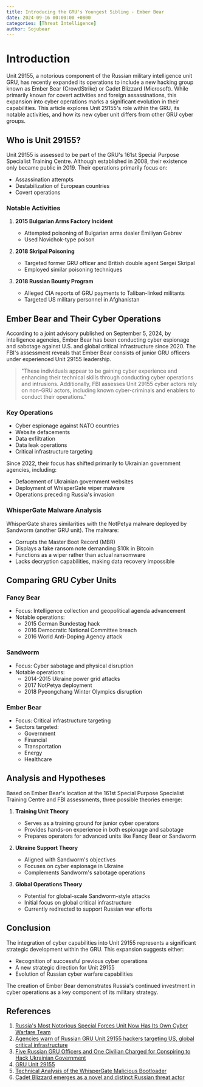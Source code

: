 ```yaml
---
title: Introducing the GRU's Youngest Sibling - Ember Bear
date: 2024-09-16 00:00:00 +0800
categories: [Threat Intelligence]
author: Sojubear
---
```


# Introduction

Unit 29155, a notorious component of the Russian military intelligence unit GRU, has recently expanded its operations to include a new hacking group known as Ember Bear (CrowdStrike) or Cadet Blizzard (Microsoft). While primarily known for covert activities and foreign assassinations, this expansion into cyber operations marks a significant evolution in their capabilities. This article explores Unit 29155's role within the GRU, its notable activities, and how its new cyber unit differs from other GRU cyber groups.

## Who is Unit 29155?

Unit 29155 is assessed to be part of the GRU's 161st Special Purpose Specialist Training Centre. Although established in 2008, their existence only became public in 2019. Their operations primarily focus on:

- Assassination attempts
- Destabilization of European countries
- Covert operations

### Notable Activities

1. **2015 Bulgarian Arms Factory Incident**
   - Attempted poisoning of Bulgarian arms dealer Emiliyan Gebrev
   - Used Novichok-type poison

2. **2018 Skripal Poisoning**
   - Targeted former GRU officer and British double agent Sergei Skripal
   - Employed similar poisoning techniques

3. **2018 Russian Bounty Program**
   - Alleged CIA reports of GRU payments to Taliban-linked militants
   - Targeted US military personnel in Afghanistan

## Ember Bear and Their Cyber Operations

According to a joint advisory published on September 5, 2024, by intelligence agencies, Ember Bear has been conducting cyber espionage and sabotage against U.S. and global critical infrastructure since 2020. The FBI's assessment reveals that Ember Bear consists of junior GRU officers under experienced Unit 29155 leadership.

> "These individuals appear to be gaining cyber experience and enhancing their technical skills through conducting cyber operations and intrusions. Additionally, FBI assesses Unit 29155 cyber actors rely on non-GRU actors, including known cyber-criminals and enablers to conduct their operations."

### Key Operations

- Cyber espionage against NATO countries
- Website defacements
- Data exfiltration
- Data leak operations
- Critical infrastructure targeting

Since 2022, their focus has shifted primarily to Ukrainian government agencies, including:
- Defacement of Ukrainian government websites
- Deployment of WhisperGate wiper malware
- Operations preceding Russia's invasion

### WhisperGate Malware Analysis

WhisperGate shares similarities with the NotPetya malware deployed by Sandworm (another GRU unit). The malware:
- Corrupts the Master Boot Record (MBR)
- Displays a fake ransom note demanding $10k in Bitcoin
- Functions as a wiper rather than actual ransomware
- Lacks decryption capabilities, making data recovery impossible

## Comparing GRU Cyber Units

### Fancy Bear
- Focus: Intelligence collection and geopolitical agenda advancement
- Notable operations:
  - 2015 German Bundestag hack
  - 2016 Democratic National Committee breach
  - 2016 World Anti-Doping Agency attack

### Sandworm
- Focus: Cyber sabotage and physical disruption
- Notable operations:
  - 2014-2015 Ukraine power grid attacks
  - 2017 NotPetya deployment
  - 2018 Pyeongchang Winter Olympics disruption

### Ember Bear
- Focus: Critical infrastructure targeting
- Sectors targeted:
  - Government
  - Financial
  - Transportation
  - Energy
  - Healthcare

## Analysis and Hypotheses

Based on Ember Bear's location at the 161st Special Purpose Specialist Training Centre and FBI assessments, three possible theories emerge:

1. **Training Unit Theory**
   - Serves as a training ground for junior cyber operators
   - Provides hands-on experience in both espionage and sabotage
   - Prepares operators for advanced units like Fancy Bear or Sandworm

2. **Ukraine Support Theory**
   - Aligned with Sandworm's objectives
   - Focuses on cyber espionage in Ukraine
   - Complements Sandworm's sabotage operations

3. **Global Operations Theory**
   - Potential for global-scale Sandworm-style attacks
   - Initial focus on global critical infrastructure
   - Currently redirected to support Russian war efforts

## Conclusion

The integration of cyber capabilities into Unit 29155 represents a significant strategic development within the GRU. This expansion suggests either:
- Recognition of successful previous cyber operations
- A new strategic direction for Unit 29155
- Evolution of Russian cyber warfare capabilities

The creation of Ember Bear demonstrates Russia's continued investment in cyber operations as a key component of its military strategy.

## References

1. [Russia's Most Notorious Special Forces Unit Now Has Its Own Cyber Warfare Team](https://www.wired.com/story/russia-gru-unit-29155-hacker-team/)
2. [Agencies warn of Russian GRU Unit 29155 hackers targeting US, global critical infrastructure](https://industrialcyber.co/cisa/agencies-warn-of-russian-gru-unit-29155-hackers-targeting-us-global-critical-infrastructure/)
3. [Five Russian GRU Officers and One Civilian Charged for Conspiring to Hack Ukrainian Government](https://www.justice.gov/opa/pr/five-russian-gru-officers-and-one-civilian-charged-conspiring-hack-ukrainian-government)
4. [GRU Unit 29155](https://en.wikipedia.org/wiki/GRU_Unit_29155)
5. [Technical Analysis of the WhisperGate Malicious Bootloader](https://www.crowdstrike.com/blog/technical-analysis-of-whispergate-malware/)
6. [Cadet Blizzard emerges as a novel and distinct Russian threat actor](https://www.microsoft.com/en-us/security/blog/2023/06/14/cadet-blizzard-emerges-as-a-novel-and-distinct-russian-threat-actor/) 